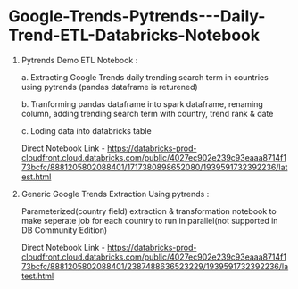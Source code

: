 # Google-Trends-Pytrends---Daily-Trend-ETL-Databricks-Notebook


1. Pytrends Demo ETL Notebook :

   a. Extracting Google Trends daily trending search term in countries using pytrends (pandas dataframe is returened)

   b. Tranforming pandas dataframe into spark dataframe, renaming column, adding trending search term with country, trend rank & date

   c. Loding data into databricks table

   Direct Notebook Link - https://databricks-prod-cloudfront.cloud.databricks.com/public/4027ec902e239c93eaaa8714f173bcfc/8881205802088401/1717380898652080/1939591732392236/latest.html

2. Generic Google Trends Extraction Using pytrends :

   Parameterized(country field) extraction & transformation notebook to make seperate job for each country to run in parallel(not supported in DB Community Edition)

   Direct Notebook Link - https://databricks-prod-cloudfront.cloud.databricks.com/public/4027ec902e239c93eaaa8714f173bcfc/8881205802088401/2387488636523229/1939591732392236/latest.html

